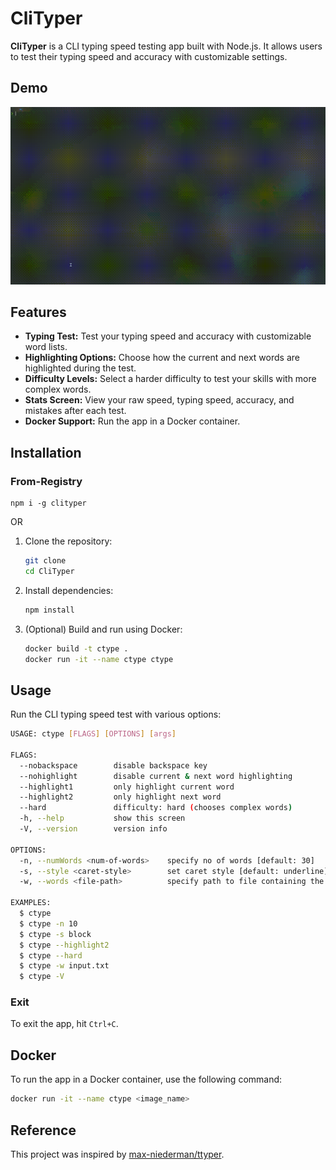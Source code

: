 # CliTyper

**CliTyper** is a CLI typing speed testing app built with Node.js. It allows users to test their typing speed and accuracy with customizable settings.

## Demo

![](https://github.com/jignesh119/CliTyper/blob/main/assets/demo.gif)

## Features

- **Typing Test:** Test your typing speed and accuracy with customizable word lists.
- **Highlighting Options:** Choose how the current and next words are highlighted during the test.
- **Difficulty Levels:** Select a harder difficulty to test your skills with more complex words.
- **Stats Screen:** View your raw speed, typing speed, accuracy, and mistakes after each test.
- **Docker Support:** Run the app in a Docker container.

## Installation

### From-Registry

```
npm i -g clityper
```

OR

1. Clone the repository:

   ```bash
   git clone
   cd CliTyper
   ```

2. Install dependencies:

   ```bash
   npm install
   ```

3. (Optional) Build and run using Docker:
   ```bash
   docker build -t ctype .
   docker run -it --name ctype ctype
   ```

## Usage

Run the CLI typing speed test with various options:

```bash
USAGE: ctype [FLAGS] [OPTIONS] [args]

FLAGS:
  --nobackspace        disable backspace key
  --nohighlight        disable current & next word highlighting
  --highlight1         only highlight current word
  --highlight2         only highlight next word
  --hard               difficulty: hard (chooses complex words)
  -h, --help           show this screen
  -V, --version        version info

OPTIONS:
  -n, --numWords <num-of-words>    specify no of words [default: 30]
  -s, --style <caret-style>        set caret style [default: underline][possible: underline, block]
  -w, --words <file-path>          specify path to file containing the words to choose for test (MUST BE SPACE SEPARATED CONTENT)

EXAMPLES:
  $ ctype
  $ ctype -n 10
  $ ctype -s block
  $ ctype --highlight2
  $ ctype --hard
  $ ctype -w input.txt
  $ ctype -V
```

### Exit

To exit the app, hit `Ctrl+C`.

## Docker

To run the app in a Docker container, use the following command:

```bash
docker run -it --name ctype <image_name>
```

## Reference

This project was inspired by [max-niederman/ttyper](https://github.com/max-niederman/ttyper).
